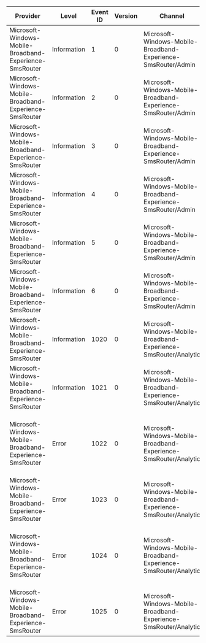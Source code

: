 Provider                                                 |  Level        |  Event ID  |  Version  |  Channel                                                           |  Task                 |  Opcode  |  Keyword  |  Message
---------------------------------------------------------|---------------|------------|-----------|--------------------------------------------------------------------|-----------------------|----------|-----------|---------------------------------------------------------------------------------------------
Microsoft-Windows-Mobile-Broadband-Experience-SmsRouter  |  Information  |  1         |  0        |  Microsoft-Windows-Mobile-Broadband-Experience-SmsRouter/Admin     |                       |          |           |
Microsoft-Windows-Mobile-Broadband-Experience-SmsRouter  |  Information  |  2         |  0        |  Microsoft-Windows-Mobile-Broadband-Experience-SmsRouter/Admin     |                       |          |           |
Microsoft-Windows-Mobile-Broadband-Experience-SmsRouter  |  Information  |  3         |  0        |  Microsoft-Windows-Mobile-Broadband-Experience-SmsRouter/Admin     |                       |          |           |
Microsoft-Windows-Mobile-Broadband-Experience-SmsRouter  |  Information  |  4         |  0        |  Microsoft-Windows-Mobile-Broadband-Experience-SmsRouter/Admin     |                       |          |           |
Microsoft-Windows-Mobile-Broadband-Experience-SmsRouter  |  Information  |  5         |  0        |  Microsoft-Windows-Mobile-Broadband-Experience-SmsRouter/Admin     |                       |          |           |
Microsoft-Windows-Mobile-Broadband-Experience-SmsRouter  |  Information  |  6         |  0        |  Microsoft-Windows-Mobile-Broadband-Experience-SmsRouter/Admin     |                       |          |           |
Microsoft-Windows-Mobile-Broadband-Experience-SmsRouter  |  Information  |  1020      |  0        |  Microsoft-Windows-Mobile-Broadband-Experience-SmsRouter/Analytic  |  ProcessNotification  |  Start   |           |
Microsoft-Windows-Mobile-Broadband-Experience-SmsRouter  |  Information  |  1021      |  0        |  Microsoft-Windows-Mobile-Broadband-Experience-SmsRouter/Analytic  |  ProcessNotification  |  Stop    |           |
Microsoft-Windows-Mobile-Broadband-Experience-SmsRouter  |  Error        |  1022      |  0        |  Microsoft-Windows-Mobile-Broadband-Experience-SmsRouter/Analytic  |                       |          |           |  Error publishing background notification to system event broker.Error is {error}: {hresult}
Microsoft-Windows-Mobile-Broadband-Experience-SmsRouter  |  Error        |  1023      |  0        |  Microsoft-Windows-Mobile-Broadband-Experience-SmsRouter/Analytic  |                       |          |           |  No WNF state name found for this device.Error is {error}: {hresult}
Microsoft-Windows-Mobile-Broadband-Experience-SmsRouter  |  Error        |  1024      |  0        |  Microsoft-Windows-Mobile-Broadband-Experience-SmsRouter/Analytic  |                       |          |           |  Error getting network account details from device node.Error is {error}: {hresult}
Microsoft-Windows-Mobile-Broadband-Experience-SmsRouter  |  Error        |  1025      |  0        |  Microsoft-Windows-Mobile-Broadband-Experience-SmsRouter/Analytic  |                       |          |           |  Error - Could not decode SMS message.Error is {error}: {hresult}
